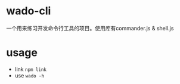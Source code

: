 # wado-cli
一个用来练习开发命令行工具的项目。使用库有commander.js &amp; shell.js

# usage
* link `npm link`
* use `wado -h`